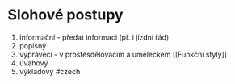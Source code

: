 # Slohové postupy
1. informační - předat informaci (př. i jízdní řád)
2. popisný
3. vyprávěcí - v prostěsdělovacím a uměleckém [[Funkční styly]]
4. úvahový
5. výkladový
#czech 
